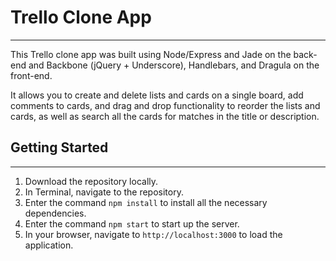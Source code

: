 # Trello Clone App
---
This Trello clone app was built using Node/Express and Jade on the back-end and Backbone (jQuery + Underscore), Handlebars, and Dragula on the front-end.

It allows you to create and delete lists and cards on a single board, add comments to cards, and drag and drop functionality to reorder the lists and cards, as well as search all the cards for matches in the title or description.

## Getting Started
---
1. Download the repository locally.
2. In Terminal, navigate to the repository.
3. Enter the command `npm install` to install all the necessary dependencies.
4. Enter the command `npm start` to start up the server.
5. In your browser, navigate to `http://localhost:3000` to load the application.
